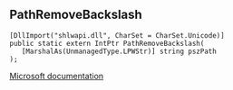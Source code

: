 ## PathRemoveBackslash

```
[DllImport("shlwapi.dll", CharSet = CharSet.Unicode)]
public static extern IntPtr PathRemoveBackslash(
   [MarshalAs(UnmanagedType.LPWStr)] string pszPath
);
```

[Microsoft documentation](https://docs.microsoft.com/en-us/windows/win32/api/shlwapi/nf-shlwapi-pathremovebackslashw)
